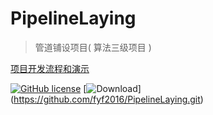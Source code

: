 # PipelineLaying
>管道铺设项目( 算法三级项目 )

[项目开发流程和演示](https://fyf2016.github.io/2018/07/22/%E7%AE%97%E6%B3%95%E4%B8%89%E7%BA%A7%E9%A1%B9%E7%9B%AE/)

[![GitHub license](https://img.shields.io/github/license/fyf2016/PipelineLaying.svg)](https://github.com/fyf2016/PipelineLaying/blob/master/LICENSE)
[![Download](https://img.shields.io/badge/downloads-master-orange.svg)]
(https://github.com/fyf2016/PipelineLaying.git)

